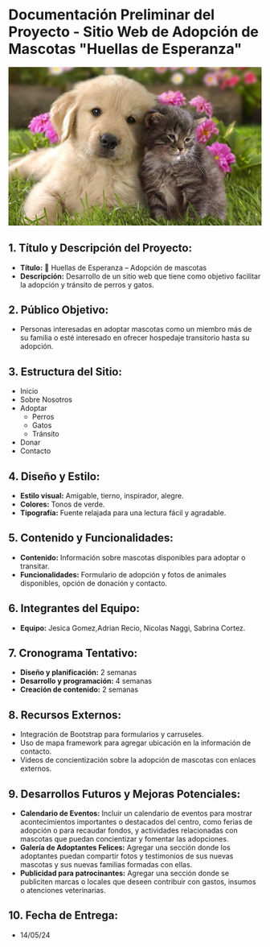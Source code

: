 # Documentación Preliminar del Proyecto - Sitio Web de Adopción de Mascotas "Huellas de Esperanza"

![Adopción de Mascotas](app/static/img/perrito.gato.inicio2.jpg)

## 1. Título y Descripción del Proyecto:
- **Título:** 🐾 Huellas de Esperanza – Adopción de mascotas
- **Descripción:** Desarrollo de un sitio web que tiene como objetivo facilitar la adopción y tránsito de perros y gatos.

## 2. Público Objetivo:
- Personas interesadas en adoptar mascotas como un miembro más de su familia o esté interesado en ofrecer hospedaje transitorio hasta su adopción.

## 3. Estructura del Sitio:
- Inicio
- Sobre Nosotros
- Adoptar
  - Perros
  - Gatos
  - Tránsito
- Donar
- Contacto

## 4. Diseño y Estilo:
- **Estilo visual:** Amigable, tierno, inspirador, alegre.
- **Colores:** Tonos de verde.
- **Tipografía:** Fuente relajada para una lectura fácil y agradable.

## 5. Contenido y Funcionalidades:
- **Contenido:** Información sobre mascotas disponibles para adoptar o transitar.
- **Funcionalidades:** Formulario de adopción y fotos de animales disponibles, opción de donación y contacto.

## 6. Integrantes del Equipo:
- **Equipo:** Jesica Gomez,Adrian Recio, Nicolas Naggi, Sabrina Cortez.

## 7. Cronograma Tentativo:
- **Diseño y planificación:** 2 semanas
- **Desarrollo y programación:** 4 semanas
- **Creación de contenido:** 2 semanas

## 8. Recursos Externos:
- Integración de Bootstrap para formularios y carruseles.
- Uso de mapa framework para agregar ubicación en la información de contacto.
- Videos de concientización sobre la adopción de mascotas con enlaces externos.

## 9. Desarrollos Futuros y Mejoras Potenciales:
- **Calendario de Eventos:** Incluir un calendario de eventos para mostrar acontecimientos importantes o destacados del centro, como ferias de adopción o para recaudar fondos, y actividades relacionadas con mascotas que puedan concientizar y fomentar las adopciones.
- **Galería de Adoptantes Felices:** Agregar una sección donde los adoptantes puedan compartir fotos y testimonios de sus nuevas mascotas y sus nuevas familias formadas con ellas.
- **Publicidad para patrocinantes:** Agregar una sección donde se publiciten marcas o locales que deseen contribuir con gastos, insumos o atenciones veterinarias.

## 10. Fecha de Entrega:
- 14/05/24

